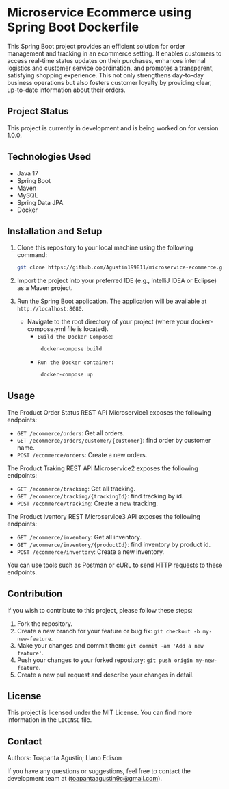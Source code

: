 # Microservice Ecommerce using Spring Boot Dockerfile

This Spring Boot project provides an efficient solution for order management and tracking in an ecommerce setting. It enables customers to access real-time status updates on their purchases, enhances internal logistics and customer service coordination, and promotes a transparent, satisfying shopping experience. This not only strengthens day-to-day business operations but also fosters customer loyalty by providing clear, up-to-date information about their orders.

## Project Status

This project is currently in development and is being worked on for version 1.0.0.

## Technologies Used

- Java 17
- Spring Boot
- Maven
- MySQL
- Spring Data JPA
- Docker

## Installation and Setup

1. Clone this repository to your local machine using the following command:
    ```bash
    git clone https://github.com/Agustin199811/microservice-ecommerce.git

2. Import the project into your preferred IDE (e.g., IntelliJ IDEA or Eclipse) as a Maven project.

3. Run the Spring Boot application. The application will be available at `http://localhost:8080`.
    - Navigate to the root directory of your project (where your docker-compose.yml file is located).
        - `Build the Docker Compose`:
            ```bash
             docker-compose build
        - `Run the Docker container:`
            ```bash
             docker-compose up

## Usage


The Product Order Status REST API Microservice1 exposes the following endpoints:

- `GET /ecommerce/orders`: Get all orders.
- `GET /ecommerce/orders/customer/{customer}`: find order by customer name.
- `POST /ecommerce/orders`: Create a new orders.

The Product Traking REST API Microservice2 exposes the following endpoints:

- `GET /ecommerce/tracking`: Get all tracking.
- `GET /ecommerce/tracking/{trackingId}`: find tracking by id.
- `POST /ecommerce/tracking`: Create a new tracking.

The Product Iventory REST Microservice3 API exposes the following endpoints:

- `GET /ecommerce/inventory`: Get all inventory.
- `GET /ecommerce/inventory/{productId}`: find inventory by product id.
- `POST /ecommerce/inventory`: Create a new inventory.

You can use tools such as Postman or cURL to send HTTP requests to these endpoints.

## Contribution

If you wish to contribute to this project, please follow these steps:

1. Fork the repository.
2. Create a new branch for your feature or bug fix: `git checkout -b my-new-feature`.
3. Make your changes and commit them: `git commit -am 'Add a new feature'`.
4. Push your changes to your forked repository: `git push origin my-new-feature`.
5. Create a new pull request and describe your changes in detail.

## License

This project is licensed under the MIT License. You can find more information in the `LICENSE` file.

## Contact
Authors: Toapanta Agustin; Llano Edison

If you have any questions or suggestions, feel free to contact the development team at (toapantaagustin9c@gmail.com).
